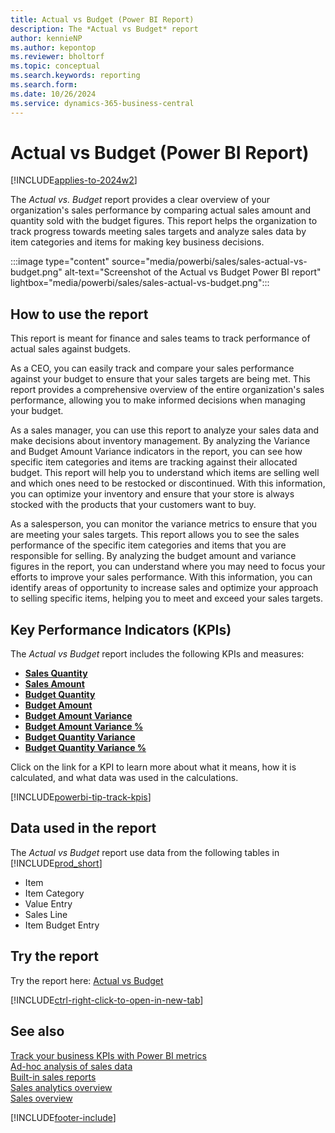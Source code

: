 ```yaml
---
title: Actual vs Budget (Power BI Report)
description: The *Actual vs Budget* report 
author: kennieNP
ms.author: kepontop
ms.reviewer: bholtorf
ms.topic: conceptual
ms.search.keywords: reporting
ms.search.form: 
ms.date: 10/26/2024
ms.service: dynamics-365-business-central
---
```


# Actual vs Budget (Power BI Report)

[!INCLUDE[applies-to-2024w2](includes/applies-to-2024w2.md)]

The *Actual vs. Budget* report provides a clear overview of your organization's sales performance by comparing actual sales amount and quantity sold with the budget figures. This report helps the organization to track progress towards meeting sales targets and analyze sales data by item categories and items for making key business decisions.

:::image type="content" source="media/powerbi/sales/sales-actual-vs-budget.png" alt-text="Screenshot of the Actual vs Budget Power BI report" lightbox="media/powerbi/sales/sales-actual-vs-budget.png":::


## How to use the report

This report is meant for finance and sales teams to track performance of actual sales against budgets.

As a CEO, you can easily track and compare your sales performance against your budget to ensure that your sales targets are being met. This report provides a comprehensive overview of the entire organization's sales performance, allowing you to make informed decisions when managing your budget.

As a sales manager, you can use this report to analyze your sales data and make decisions about inventory management. By analyzing the Variance and Budget Amount Variance indicators in the report, you can see how specific item categories and items are tracking against their allocated budget. This report will help you to understand which items are selling well and which ones need to be restocked or discontinued. With this information, you can optimize your inventory and ensure that your store is always stocked with the products that your customers want to buy.

As a salesperson, you can monitor the variance metrics to ensure that you are meeting your sales targets. This report allows you to see the sales performance of the specific item categories and items that you are responsible for selling. By analyzing the budget amount and variance figures in the report, you can understand where you may need to focus your efforts to improve your sales performance. With this information, you can identify areas of opportunity to increase sales and optimize your approach to selling specific items, helping you to meet and exceed your sales targets.

## Key Performance Indicators (KPIs)

The *Actual vs Budget* report includes the following KPIs and measures: 

- [**Sales Quantity**](sales-powerbi-sales-kpis.md#sales-quantity)  
- [**Sales Amount**](sales-powerbi-sales-kpis.md#sales-amount)  
- [**Budget Quantity**](sales-powerbi-sales-kpis.md#budget-quantity)  
- [**Budget Amount**](sales-powerbi-sales-kpis.md#budget-amount)  
- [**Budget Amount Variance**](sales-powerbi-sales-kpis.md#budget-amount-variance)  
- [**Budget Amount Variance %**](sales-powerbi-sales-kpis.md#budget-amount-variance-percent)  
- [**Budget Quantity Variance**](sales-powerbi-sales-kpis.md#budget-quantity-variance)  
- [**Budget Quantity Variance %**](sales-powerbi-sales-kpis.md#budget-quantity-variance-percent)  

Click on the link for a KPI to learn more about what it means, how it is calculated, and what data was used in the calculations. 

[!INCLUDE[powerbi-tip-track-kpis](includes/powerbi-tip-track-kpis.md)]


## Data used in the report

The *Actual vs Budget* report use data from the following tables in [!INCLUDE[prod_short](includes/prod_short.md)]

- Item
- Item Category
- Value Entry
- Sales Line
- Item Budget Entry

## Try the report

Try the report here: [Actual vs Budget](https://businesscentral.dynamics.com?page=37008)

[!INCLUDE[ctrl-right-click-to-open-in-new-tab](includes/ctrl-right-click-to-open-in-new-tab.md)]

## See also

[Track your business KPIs with Power BI metrics](track-kpis-with-power-bi-metrics.md)   
[Ad-hoc analysis of sales data](ad-hoc-analysis-sales.md)   
[Built-in sales reports](sales-reports.md)   
[Sales analytics overview](sales-analytics-overview.md)  
[Sales overview](sales-manage-sales.md)  

[!INCLUDE[footer-include](includes/footer-banner.md)]
